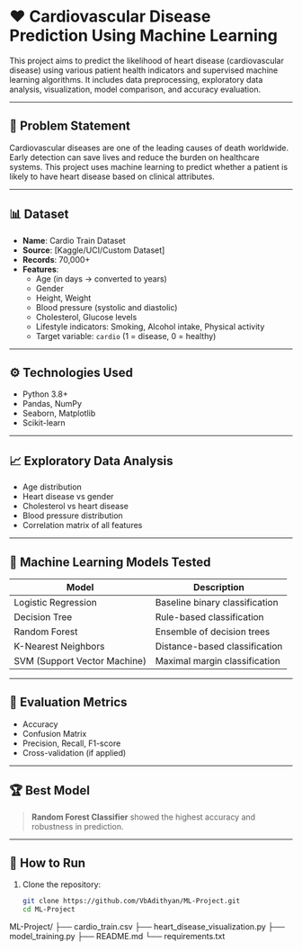 # ❤️ Cardiovascular Disease Prediction Using Machine Learning

This project aims to predict the likelihood of heart disease (cardiovascular disease) using various patient health indicators and supervised machine learning algorithms. It includes data preprocessing, exploratory data analysis, visualization, model comparison, and accuracy evaluation.

---

## 📌 Problem Statement

Cardiovascular diseases are one of the leading causes of death worldwide. Early detection can save lives and reduce the burden on healthcare systems. This project uses machine learning to predict whether a patient is likely to have heart disease based on clinical attributes.

---

## 📊 Dataset

- **Name**: Cardio Train Dataset
- **Source**: [Kaggle/UCI/Custom Dataset]
- **Records**: 70,000+
- **Features**:
  - Age (in days → converted to years)
  - Gender
  - Height, Weight
  - Blood pressure (systolic and diastolic)
  - Cholesterol, Glucose levels
  - Lifestyle indicators: Smoking, Alcohol intake, Physical activity
  - Target variable: `cardio` (1 = disease, 0 = healthy)

---

## ⚙️ Technologies Used

- Python 3.8+
- Pandas, NumPy
- Seaborn, Matplotlib
- Scikit-learn

---

## 📈 Exploratory Data Analysis

- Age distribution
- Heart disease vs gender
- Cholesterol vs heart disease
- Blood pressure distribution
- Correlation matrix of all features

---

## 🧠 Machine Learning Models Tested

| Model                | Description                        |
|---------------------|------------------------------------|
| Logistic Regression | Baseline binary classification     |
| Decision Tree       | Rule-based classification          |
| Random Forest       | Ensemble of decision trees         |
| K-Nearest Neighbors | Distance-based classification      |
| SVM (Support Vector Machine) | Maximal margin classification |

---

## 🧪 Evaluation Metrics

- Accuracy
- Confusion Matrix
- Precision, Recall, F1-score
- Cross-validation (if applied)

---

## 🏆 Best Model

> **Random Forest Classifier** showed the highest accuracy and robustness in prediction.

---

## 🚀 How to Run

1. Clone the repository:
   ```bash
   git clone https://github.com/VbAdithyan/ML-Project.git
   cd ML-Project

ML-Project/
├── cardio_train.csv
├── heart_disease_visualization.py
├── model_training.py
├── README.md
└── requirements.txt
